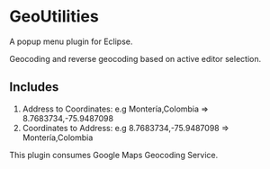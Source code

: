 GeoUtilities
============

A popup menu plugin for Eclipse. 

Geocoding and reverse geocoding based on active editor selection.

Includes
--------

 1. Address to Coordinates:   e.g Montería,Colombia => 8.7683734,-75.9487098
 1. Coordinates to Address:   e.g 8.7683734,-75.9487098 => Montería,Colombia


This plugin consumes Google Maps Geocoding Service.


